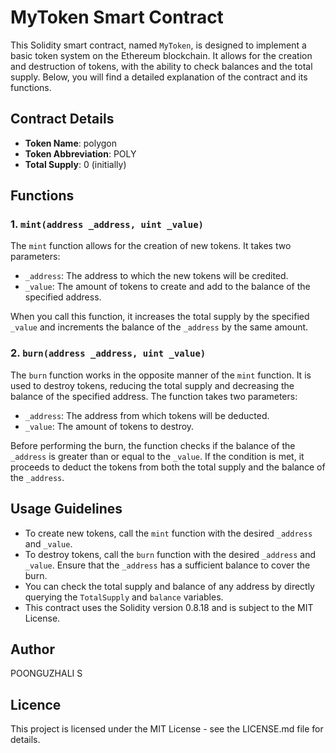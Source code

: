 # MyToken Smart Contract

This Solidity smart contract, named `MyToken`, is designed to implement a basic token system on the Ethereum blockchain. It allows for the creation and destruction of tokens, with the ability to check balances and the total supply. Below, you will find a detailed explanation of the contract and its functions.

## Contract Details

- **Token Name**: polygon
- **Token Abbreviation**: POLY
- **Total Supply**: 0 (initially)

## Functions

### 1. `mint(address _address, uint _value)`

The `mint` function allows for the creation of new tokens. It takes two parameters:
- `_address`: The address to which the new tokens will be credited.
- `_value`: The amount of tokens to create and add to the balance of the specified address.

When you call this function, it increases the total supply by the specified `_value` and increments the balance of the `_address` by the same amount.

### 2. `burn(address _address, uint _value)`

The `burn` function works in the opposite manner of the `mint` function. It is used to destroy tokens, reducing the total supply and decreasing the balance of the specified address. The function takes two parameters:
- `_address`: The address from which tokens will be deducted.
- `_value`: The amount of tokens to destroy.

Before performing the burn, the function checks if the balance of the `_address` is greater than or equal to the `_value`. If the condition is met, it proceeds to deduct the tokens from both the total supply and the balance of the `_address`.

## Usage Guidelines

- To create new tokens, call the `mint` function with the desired `_address` and `_value`.
- To destroy tokens, call the `burn` function with the desired `_address` and `_value`. Ensure that the `_address` has a sufficient balance to cover the burn.
- You can check the total supply and balance of any address by directly querying the `TotalSupply` and `balance` variables.
- This contract uses the Solidity version 0.8.18 and is subject to the MIT License.

## Author

POONGUZHALI S

## Licence

This project is licensed under the MIT License - see the LICENSE.md file for details.